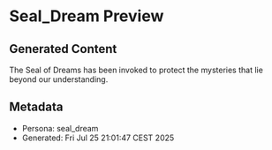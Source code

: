 # Seal_Dream Preview

## Generated Content
The Seal of Dreams has been invoked to protect the mysteries that lie beyond our understanding.

## Metadata
- Persona: seal_dream
- Generated: Fri Jul 25 21:01:47 CEST 2025
